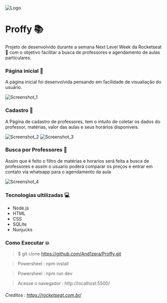 ![Logo](https://user-images.githubusercontent.com/59872272/93836939-bd375e00-fc5a-11ea-823b-0d1359967c63.png)

# Proffy 📚

Projeto de desenvolvido durante a semana Next Level Week da Rocketseat 🚀 com o objetivo facilitar a busca de professores e agendamento de aulas particulares. 


### Página inicial 🙋

A página inicial foi desenvolvida pensando em facilidade de visualiação do usuário.

![Screenshot_1](https://user-images.githubusercontent.com/59872272/93835933-49478680-fc57-11ea-88ed-123d3d9fbe45.png)

### Cadastro 💾

A Página de cadastro de professores, tem o intuito de coletar os dados do professor, matérias, valor das aulas e seus horários disponiveis. 

![Screenshot_2](https://user-images.githubusercontent.com/59872272/93836079-d4288100-fc57-11ea-9afb-630f88f43012.png)
![Screenshot_3](https://user-images.githubusercontent.com/59872272/93836088-d985cb80-fc57-11ea-972c-3c99b147f51a.png)

### Busca por Professores 🔎

Assim que é feito o filtro de matérias e horarios será feita a busca de professores e assim o usuario poderá comparar os preços e entrar em contato via whatsapp para o agendamento da aula

![Screenshot_4](https://user-images.githubusercontent.com/59872272/93836201-4b5e1500-fc58-11ea-801b-54b7ed20367c.png)

### Tecnologias ultilizadas 💻

- Node.js
- HTML 
- CSS
- SQLite
- Nunjucks

### Como Executar 💥

> $ git clone https://github.com/And1zera/Proffy.git

> Powersheel : npm install

> Powersheel : npm run dev

> Acesse o navegador : http://localhost:5500/



###### Creditos : https://rocketseat.com.br/
